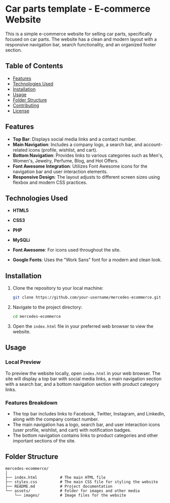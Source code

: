 # Car parts template - E-commerce Website

This is a simple e-commerce website for selling car parts, specifically focused on car parts. The website has a clean and modern layout with a responsive navigation bar, search functionality, and an organized footer section.

## Table of Contents

- [Features](#features)
- [Technologies Used](#technologies-used)
- [Installation](#installation)
- [Usage](#usage)
- [Folder Structure](#folder-structure)
- [Contributing](#contributing)
- [License](#license)

## Features

- **Top Bar**: Displays social media links and a contact number.
- **Main Navigation**: Includes a company logo, a search bar, and account-related icons (profile, wishlist, and cart).
- **Bottom Navigation**: Provides links to various categories such as Men's, Women's, Jewelry, Perfume, Blog, and Hot Offers.
- **Font Awesome Integration**: Utilizes Font Awesome icons for the navigation bar and user interaction elements.
- **Responsive Design**: The layout adjusts to different screen sizes using flexbox and modern CSS practices.

## Technologies Used

- **HTML5**
- **CSS3**
- **PHP**
- **MySQLi**

- **Font Awesome**: For icons used throughout the site.
- **Google Fonts**: Uses the "Work Sans" font for a modern and clean look.

## Installation

1. Clone the repository to your local machine:

   ```bash
   git clone https://github.com/your-username/mercedes-ecommerce.git
   ```

2. Navigate to the project directory:

   ```bash
   cd mercedes-ecommerce
   ```

3. Open the `index.html` file in your preferred web browser to view the website.

## Usage

### Local Preview

To preview the website locally, open `index.html` in your web browser. The site will display a top bar with social media links, a main navigation section with a search bar, and a bottom navigation section with product category links.

### Features Breakdown

- The top bar includes links to Facebook, Twitter, Instagram, and LinkedIn, along with the company contact number.
- The main navigation has a logo, search bar, and user interaction icons (user profile, wishlist, and cart) with notification badges.
- The bottom navigation contains links to product categories and other important sections of the site.

## Folder Structure

```plaintext
mercedes-ecommerce/
│
├── index.html          # The main HTML file
├── styles.css          # The main CSS file for styling the website
├── README.md           # Project documentation
└── assets/             # Folder for images and other media
    └── images/         # Image files for the website
```
